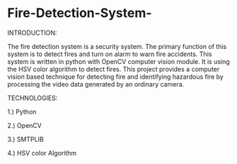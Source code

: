# Fire-Detection-System-
INTRODUCTION:

The fire detection system is a security system. The primary function of this system is to detect fires and turn on alarm to warn fire accidents. This system is written in python with OpenCV computer vision module. It is using the HSV color algorithm to detect fires.
This project provides a computer vision based technique for detecting fire and identifying hazardous fire by processing the video data generated by an ordinary camera.

TECHNOLOGIES:

1.) Python

2.) OpenCV

3.) SMTPLIB

4.) HSV color Algorithm
